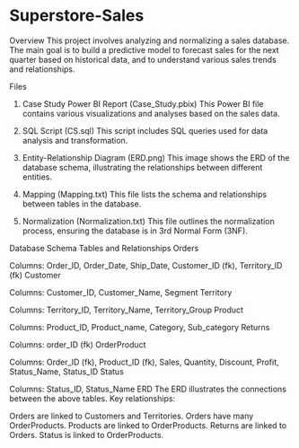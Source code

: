 # Superstore-Sales
Overview
This project involves analyzing and normalizing a sales database. The main goal is to build a predictive model to forecast sales for the next quarter based on historical data, and to understand various sales trends and relationships.

Files
1. Case Study Power BI Report (Case_Study.pbix)
This Power BI file contains various visualizations and analyses based on the sales data.

2. SQL Script (CS.sql)
This script includes SQL queries used for data analysis and transformation.

3. Entity-Relationship Diagram (ERD.png)
This image shows the ERD of the database schema, illustrating the relationships between different entities.

4. Mapping (Mapping.txt)
This file lists the schema and relationships between tables in the database.

5. Normalization (Normalization.txt)
This file outlines the normalization process, ensuring the database is in 3rd Normal Form (3NF).

Database Schema
Tables and Relationships
Orders

Columns: Order_ID, Order_Date, Ship_Date, Customer_ID (fk), Territory_ID (fk)
Customer

Columns: Customer_ID, Customer_Name, Segment
Territory

Columns: Territory_ID, Territory_Name, Territory_Group
Product

Columns: Product_ID, Product_name, Category, Sub_category
Returns

Columns: order_ID (fk)
OrderProduct

Columns: Order_ID (fk), Product_ID (fk), Sales, Quantity, Discount, Profit, Status_Name, Status_ID
Status

Columns: Status_ID, Status_Name
ERD
The ERD illustrates the connections between the above tables. Key relationships:

Orders are linked to Customers and Territories.
Orders have many OrderProducts.
Products are linked to OrderProducts.
Returns are linked to Orders.
Status is linked to OrderProducts.
